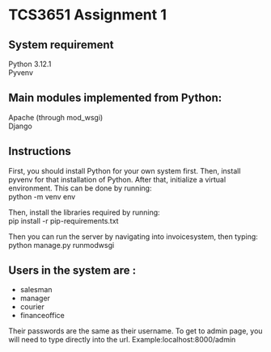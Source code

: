 # TCS3651 Assignment 1
## System requirement <br>
Python 3.12.1 <br>
Pyvenv <br>

## Main modules implemented from Python:<br>
Apache (through mod_wsgi)<br>
Django <br>

## Instructions <br>
First, you should install Python for your own system first. Then, install pyvenv for that installation of Python. After that, initialize a virtual environment. This can be done by running: <br>
python -m venv env <br>

Then, install the libraries required by running: <br>
pip install -r pip-requirements.txt <br>

Then you can run the server by navigating into invoicesystem, then typing: <br>
python manage.py runmodwsgi <br>

## Users in the system are :<br>
- salesman <br>
- manager <br>
- courier <br>
- financeoffice <br>

Their passwords are the same as their username. To get to admin page, you will need to type directly into the url.
Example:localhost:8000/admin